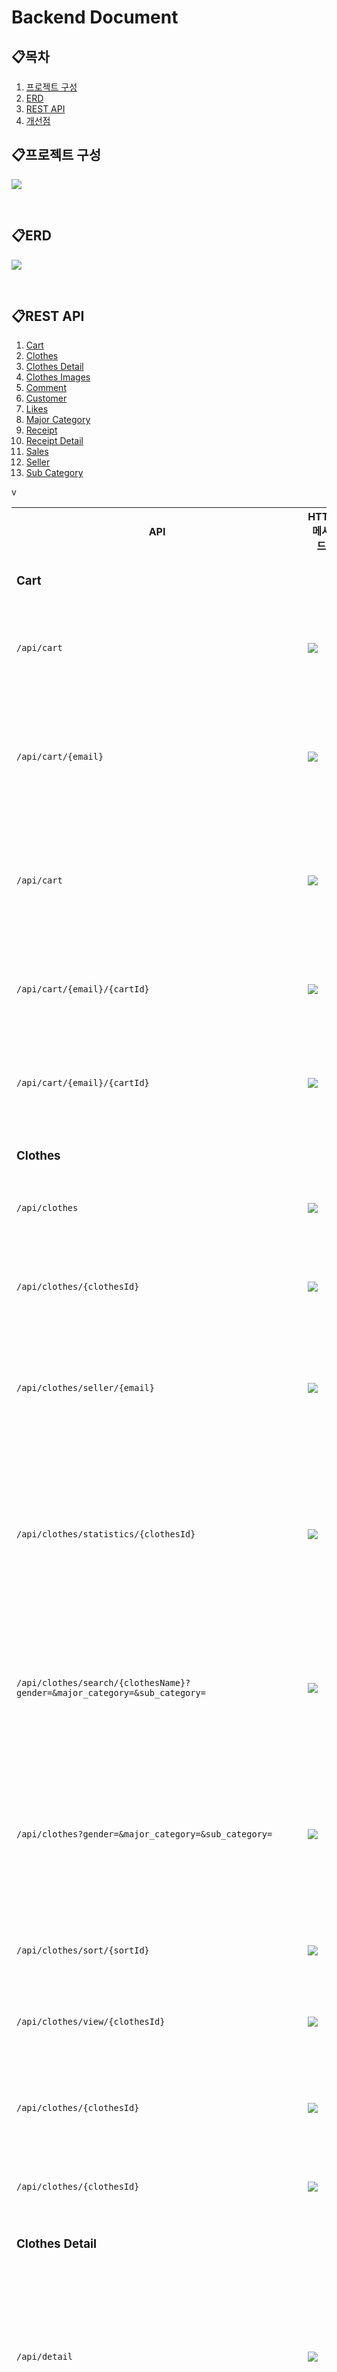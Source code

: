 # Backend Document

## 📋목차

1. [프로젝트 구성](#프로젝트-구성)
2. [ERD](#erd)
3. [REST API](#rest-api)
4. [개선점](#개선점)

## 📋프로젝트 구성

![](./image.png)

<br/>

## 📋ERD

![](./논리적%20ERD.png)

<br/>

## 📋REST API

1. [Cart](#cart)
2. [Clothes](#clothes)
3. [Clothes Detail](#clothes-detail)
4. [Clothes Images](#clothes-images)
5. [Comment](#comment)
6. [Customer](#customer)
7. [Likes](#likes)
8. [Major Category](#major-category)
9. [Receipt](#receipt)
10. [Receipt Detail](#receipt-detail)
11. [Sales](#sales)
12. [Seller](#seller)
13. [Sub Category](#sub-category)

<div>
<table>

<tr>
<th>API</th>
<th>HTTP 메서드</th>
<th>Request Body</th>
<th>Response Body</th>
<th>기능</th>
</tr>

<!--Cart-->v
<tr>
<td colspan="5">

### Cart

</td>
</tr>

<tr>
  <td>

  `/api/cart`

  </td>
  <td>
    <img src="https://img.shields.io/badge/POST-yellow">
  </td>
  <td>
    <img src="https://img.shields.io/badge/JSON-purple">
  </td>
  <td>
    <img src="https://img.shields.io/badge/JSON-purple">
  </td>
  <td>
    <a href="./api/cart/createCart.md">장바구니 추가</a>
  </td>
</tr>

<tr>
  <td>

  `/api/cart/{email}`

  </td>
  <td>
    <img src="https://img.shields.io/badge/GET-green">
  </td>
  <td>
    .
  </td>
  <td>
    <img src="https://img.shields.io/badge/JSON-purple">
  </td>
  <td>
    <a href="./api/cart/getCartByCustomerEmail.md">회원 장바구니 확인</a>
  </td>
</tr>

<tr>
  <td>

  `/api/cart`

  </td>
  <td>
    <img src="https://img.shields.io/badge/GET-green">
  </td>
  <td>
    .
  </td>
  <td>
    <img src="https://img.shields.io/badge/JSON-purple">
  </td>
  <td>
    <a href="./api/cart/getAllCart.md">모든 장바구니 확인</a>
  </td>
</tr>

<tr>
  <td>

  `/api/cart/{email}/{cartId}`

  </td>
  <td>
    <img src="https://img.shields.io/badge/PUT-blue">
  </td>
  <td>
    <img src="https://img.shields.io/badge/JSON-purple">
  </td>
  <td>
    <img src="https://img.shields.io/badge/JSON-purple">
  </td>
  <td>
    <a href="./api/cart/updateCart.md">장바구니 수정</a>
  </td>
</tr>

<tr>
  <td>

  `/api/cart/{email}/{cartId}`

  </td>
  <td>
    <img src="https://img.shields.io/badge/DELETE-red">
  </td>
  <td>
    .
  </td>
  <td>
    <img src="https://img.shields.io/badge/string-grey">
  </td>
  <td>
    <a href="./api/cart/deleteCart.md">장바구니 제거</a>
  </td>
</tr>
<!--Cart-->



<!--Clothes-->
<tr>
<td colspan="5">

### Clothes

</td>
</tr>

<tr>
  <td>

  `/api/clothes`

  </td>
  <td>
    <img src="https://img.shields.io/badge/POST-yellow">
  </td>
  <td>
    <img src="https://img.shields.io/badge/JSON-purple">
  </td>
  <td>
    <img src="https://img.shields.io/badge/JSON-purple">
  </td>
  <td>
    <a href="./api/clothes/createClothes.md">의류 추가</a>
  </td>
</tr>

<tr>
  <td>

  `/api/clothes/{clothesId}`

  </td>
  <td>
    <img src="https://img.shields.io/badge/GET-green">
  </td>
  <td>
    .
  </td>
  <td>
    <img src="https://img.shields.io/badge/JSON-purple">
  </td>
  <td>
    <a href="./api/clothes/getClothesById.md">의류 정보 확인</a>
  </td>
</tr>

<tr>
  <td>

  `/api/clothes/seller/{email}`

  </td>
  <td>
    <img src="https://img.shields.io/badge/GET-green">
  </td>
  <td>
    .
  </td>
  <td>
    <img src="https://img.shields.io/badge/JSON-purple">
  </td>
  <td>
    <a href="./api/clothes/getClothesBySeller.md">판매자 의류 확인</a>
  </td>
</tr>

<tr>
  <td>

  `/api/clothes/statistics/{clothesId}`

  </td>
  <td>
    <img src="https://img.shields.io/badge/GET-green">
  </td>
  <td>
    .
  </td>
  <td>
    <img src="https://img.shields.io/badge/JSON-purple">
  </td>
  <td>
    <a href="./api/clothes/getStatisticsById.md">관리자용 의류 판매 정보 확인</a>
  </td>
</tr>

<tr>
  <td>

  `/api/clothes/search/{clothesName}?gender=&major_category=&sub_category=`

  </td>
  <td>
    <img src="https://img.shields.io/badge/GET-green">
  </td>
  <td>
    .
  </td>
  <td>
    <img src="https://img.shields.io/badge/JSON-purple">
  </td>
  <td>
    <a href="./api/clothes/getClothesByName.md">이름으로 의류 검색</a>
  </td>
</tr>

<tr>
  <td>

  `/api/clothes?gender=&major_category=&sub_category=`

  </td>
  <td>
    <img src="https://img.shields.io/badge/GET-green">
  </td>
  <td>
    .
  </td>
  <td>
    <img src="https://img.shields.io/badge/JSON-purple">
  </td>
  <td>
    <a href="./api/clothes/getAllClothes.md">모든(카테고리별) 의류 확인</a>
  </td>
</tr>

<tr>
  <td>

  `/api/clothes/sort/{sortId}`

  </td>
  <td>
    <img src="https://img.shields.io/badge/PUT-blue">
  </td>
  <td>
    <img src="https://img.shields.io/badge/JSON-purple">
  </td>
  <td>
    <img src="https://img.shields.io/badge/JSON-purple">
  </td>
  <td>
    <a href="./api/clothes/sortClothes.md">의류 정렬</a>
  </td>
</tr>

<tr>
  <td>

  `/api/clothes/view/{clothesId}`

  </td>
  <td>
    <img src="https://img.shields.io/badge/PUT-blue">
  </td>
  <td>
    .
  </td>
  <td>
    <img src="https://img.shields.io/badge/JSON-purple">
  </td>
  <td>
    <a href="./api/clothes/sortClothes.md">조회수 증가</a>
  </td>
</tr>

<tr>
  <td>

  `/api/clothes/{clothesId}`

  </td>
  <td>
    <img src="https://img.shields.io/badge/PUT-blue">
  </td>
  <td>
    <img src="https://img.shields.io/badge/JSON-purple">
  </td>
  <td>
    <img src="https://img.shields.io/badge/JSON-purple">
  </td>
  <td>
    <a href="./api/clothes/updateClothes.md">의류 정보 수정</a>
  </td>
</tr>

<tr>
  <td>

  `/api/clothes/{clothesId}`

  </td>
  <td>
    <img src="https://img.shields.io/badge/DELETE-red">
  </td>
  <td>
    .
  </td>
  <td>
    <img src="https://img.shields.io/badge/string-grey">
  </td>
  <td>
    <a href="./api/clothes/deleteClothes.md">의류 제거</a>
  </td>
</tr>
<!--Clothes-->



<!--Clothes Detail-->
<tr>
<td colspan="5">

### Clothes Detail

</td>
</tr>

<tr>
  <td>

  `/api/detail`

  </td>
  <td>
    <img src="https://img.shields.io/badge/POST-yellow">
  </td>
  <td>
    <img src="https://img.shields.io/badge/JSON-purple">
  </td>
  <td>
    <img src="https://img.shields.io/badge/JSON-purple">
  </td>
  <td>
    <a href="./api/clothes detail/createClothesDetail.md">의류 상세정보(옵션적용) 추가</a>
  </td>
</tr>

<tr>
  <td>

  `/api/detail/{detailId}`

  </td>
  <td>
    <img src="https://img.shields.io/badge/GET-green">
  </td>
  <td>
    .
  </td>
  <td>
    <img src="https://img.shields.io/badge/JSON-purple">
  </td>
  <td>
    <a href="./api/clothes detail/getClothesDetailById.md">의류 상세정보 확인</a>
  </td>
</tr>

<tr>
  <td>

  `/api/detail/clothes/{clothesId}`

  </td>
  <td>
    <img src="https://img.shields.io/badge/GET-green">
  </td>
  <td>
    .
  </td>
  <td>
    <img src="https://img.shields.io/badge/JSON-purple">
  </td>
  <td>
    <a href="./api/clothes detail/getClothesDetailsByClothes.md">의류에 포함된 모든 상세정보 확인</a>
  </td>
</tr>

<tr>
  <td>

  `/api/detail`

  </td>
  <td>
    <img src="https://img.shields.io/badge/GET-green">
  </td>
  <td>
    .
  </td>
  <td>
    <img src="https://img.shields.io/badge/JSON-purple">
  </td>
  <td>
    <a href="./api/clothes detail/getAllClothesDetail.md">모든 의류 상세정보 확인</a>
  </td>
</tr>

<tr>
  <td>

  `/api/detail/{detailId}`

  </td>
  <td>
    <img src="https://img.shields.io/badge/PUT-blue">
  </td>
  <td>
    <img src="https://img.shields.io/badge/JSON-purple">
  </td>
  <td>
    <img src="https://img.shields.io/badge/JSON-purple">
  </td>
  <td>
    <a href="./api/clothes detail/updateClothesDetail.md">의류 상세정보 수정</a>
  </td>
</tr>

<tr>
  <td>

  `/api/detail/{detailId}`

  </td>
  <td>
    <img src="https://img.shields.io/badge/DELETE-red">
  </td>
  <td>
    .
  </td>
  <td>
    <img src="https://img.shields.io/badge/string-grey">
  </td>
  <td>
    <a href="./api/clothes detail/deleteClothesDetail.md">의류 상세정보 제거</a>
  </td>
</tr>

<tr>
  <td>

  `/api/detail/clothes/{clothesId}`

  </td>
  <td>
    <img src="https://img.shields.io/badge/DELETE-red">
  </td>
  <td>
    .
  </td>
  <td>
    <img src="https://img.shields.io/badge/string-grey">
  </td>
  <td>
    <a href="./api/clothes detail/deleteClothesDetailByClothesId.md">의류에 포함된 모든 상세정보 제거</a>
  </td>
</tr>
<!--Clothes Detail-->



<!--Clothes Images-->
<tr>
<td colspan="5">

### Clothes Images

</td>
</tr>

<tr>
  <td>

  `/api/clothes_images`

  </td>
  <td>
    <img src="https://img.shields.io/badge/POST-yellow">
  </td>
  <td>
    <img src="https://img.shields.io/badge/JSON-purple">
  </td>
  <td>
    <img src="https://img.shields.io/badge/JSON-purple">
  </td>
  <td>
    <a href="./api/clothes images/createClothesImages.md">의류 이미지 추가</a>
  </td>
</tr>

<tr>
  <td>

  `/api/clothes_images/{clothesId}`

  </td>
  <td>
    <img src="https://img.shields.io/badge/GET-green">
  </td>
  <td>
    .
  </td>
  <td>
    <img src="https://img.shields.io/badge/JSON-purple">
  </td>
  <td>
    <a href="./api/clothes images/getImageUrlByClothesId.md">의류에 포함된 모든 이미지 확인</a>
  </td>
</tr>

<tr>
  <td>

  `/api/clothes_images`

  </td>
  <td>
    <img src="https://img.shields.io/badge/GET-green">
  </td>
  <td>
    .
  </td>
  <td>
    <img src="https://img.shields.io/badge/JSON-purple">
  </td>
  <td>
    <a href="./api/clothes images/getAllClothesImages.md">모든 의류 이미지 확인</a>
  </td>
</tr>

<tr>
  <td>

  `/api/clothes_images`

  </td>
  <td>
    <img src="https://img.shields.io/badge/PUT-blue">
  </td>
  <td>
    <img src="https://img.shields.io/badge/JSON-purple">
  </td>
  <td>
    <img src="https://img.shields.io/badge/JSON-purple">
  </td>
  <td>
    <a href="./api/clothes images/updateAllClothesImages.md">모든 의류 이미지 변경</a>
  </td>
</tr>

<tr>
  <td>

  `/api/clothes_images/{clothesId}/{prevOrder}/{nextOrder}`

  </td>
  <td>
    <img src="https://img.shields.io/badge/PUT-blue">
  </td>
  <td>
    .
  </td>
  <td>
    <img src="https://img.shields.io/badge/JSON-purple">
  </td>
  <td>
    <a href="./api/clothes images/changeClothesPosition.md">의류 순서 변경</a>
  </td>
</tr>

<tr>
  <td>

  `/api/clothes_images/{clothesId}/{order}`

  </td>
  <td>
    <img src="https://img.shields.io/badge/DELETE-red">
  </td>
  <td>
    .
  </td>
  <td>
    <img src="https://img.shields.io/badge/string-grey">
  </td>
  <td>
    <a href="./api/clothes images/deleteClothesImagesByOrder.md">의류 순서에 해당하는 이미지 제거</a>
  </td>
</tr>
<!--Clothes Images-->



<!--Comment-->
<tr>
<td colspan="5">

### Comment

</td>
</tr>

<tr>
  <td>

  `/api/comment`

  </td>
  <td>
    <img src="https://img.shields.io/badge/POST-yellow">
  </td>
  <td>
    <img src="https://img.shields.io/badge/JSON-purple">
  </td>
  <td>
    <img src="https://img.shields.io/badge/JSON-purple">
  </td>
  <td>
    <a href="./api/comment/createComment.md">댓글 추가</a>
  </td>
</tr>

<tr>
  <td>

  `/api/comment/{email}/{commentId}`

  </td>
  <td>
    <img src="https://img.shields.io/badge/GET-green">
  </td>
  <td>
    .
  </td>
  <td>
    <img src="https://img.shields.io/badge/JSON-purple">
  </td>
  <td>
    <a href="./api/comment/getCommentById.md">회원이 의류에 작성한 댓글 확인</a>
  </td>
</tr>

<tr>
  <td>

  `/api/comment/customer/{email}`

  </td>
  <td>
    <img src="https://img.shields.io/badge/GET-green">
  </td>
  <td>
    .
  </td>
  <td>
    <img src="https://img.shields.io/badge/JSON-purple">
  </td>
  <td>
    <a href="./api/comment/getCommentsByCustomer.md">회원이 작성한 모든 댓글 확인</a>
  </td>
</tr>

<tr>
  <td>

  `/api/comment/clothes/{clothesId}`

  </td>
  <td>
    <img src="https://img.shields.io/badge/GET-green">
  </td>
  <td>
    .
  </td>
  <td>
    <img src="https://img.shields.io/badge/JSON-purple">
  </td>
  <td>
    <a href="./api/comment/getCommentsByClothes.md">의류에 작성된 모든 댓글 확인</a>
  </td>
</tr>

<tr>
  <td>

  `/api/comment`

  </td>
  <td>
    <img src="https://img.shields.io/badge/GET-green">
  </td>
  <td>
    .
  </td>
  <td>
    <img src="https://img.shields.io/badge/JSON-purple">
  </td>
  <td>
    <a href="./api/comment/getAllComment.md">모든 댓글 확인</a>
  </td>
</tr>

<tr>
  <td>

  `/api/comment`

  </td>
  <td>
    <img src="https://img.shields.io/badge/PUT-blue">
  </td>
  <td>
    <img src="https://img.shields.io/badge/JSON-purple">
  </td>
  <td>
    <img src="https://img.shields.io/badge/JSON-purple">
  </td>
  <td>
    <a href="./api/comment/updateComment.md">댓글 수정</a>
  </td>
</tr>

<tr>
  <td>

  `/api/comment/{email}/{commentId}`

  </td>
  <td>
    <img src="https://img.shields.io/badge/DELETE-red">
  </td>
  <td>
    .
  </td>
  <td>
    <img src="https://img.shields.io/badge/string-grey">
  </td>
  <td>
    <a href="./api/comment/deleteComment.md">댓글 제거</a>
  </td>
</tr>
<!--Comment-->



<!--Customer-->
<tr>
<td colspan="5">

### Customer

</td>
</tr>

<tr>
  <td>

  `/api/customers`

  </td>
  <td>
    <img src="https://img.shields.io/badge/POST-yellow">
  </td>
  <td>
    <img src="https://img.shields.io/badge/JSON-purple">
  </td>
  <td>
    <img src="https://img.shields.io/badge/JSON-purple">
  </td>
  <td>
    <a href="./api/customers/createCustomer.md">회원 가입</a>
  </td>
</tr>

<tr>
  <td>

  `/api/customers/{email}`

  </td>
  <td>
    <img src="https://img.shields.io/badge/GET-green">
  </td>
  <td>
    .
  </td>
  <td>
    <img src="https://img.shields.io/badge/JSON-purple">
  </td>
  <td>
    <a href="./api/customers/getCustomerByEmail.md">회원 정보 확인</a>
  </td>
</tr>

<tr>
  <td>

  `/api/customers/{email}/{password}`

  </td>
  <td>
    <img src="https://img.shields.io/badge/GET-green">
  </td>
  <td>
    .
  </td>
  <td>
    <img src="https://img.shields.io/badge/boolean-grey">
  </td>
  <td>
    <a href="./api/customers/checkCustomerByLoginInfo.md">로그인 정보 확인</a>
  </td>
</tr>

<tr>
  <td>

  `/api/customers/email/{email}`

  </td>
  <td>
    <img src="https://img.shields.io/badge/GET-green">
  </td>
  <td>
    .
  </td>
  <td>
    <img src="https://img.shields.io/badge/boolean-grey">
  </td>
  <td>
    <a href="./api/customers/checkCustomerByEmail.md">이메일 중복 확인</a>
  </td>
</tr>

<tr>
  <td>

  `/api/customers`

  </td>
  <td>
    <img src="https://img.shields.io/badge/GET-green">
  </td>
  <td>
    .
  </td>
  <td>
    <img src="https://img.shields.io/badge/JSON-purple">
  </td>
  <td>
    <a href="./api/customers/getAllCustomers.md">모든 회원 확인</a>
  </td>
</tr>

<tr>
  <td>

  `/api/customers/{email}`

  </td>
  <td>
    <img src="https://img.shields.io/badge/PUT-blue">
  </td>
  <td>
    <img src="https://img.shields.io/badge/JSON-purple">
  </td>
  <td>
    <img src="https://img.shields.io/badge/JSON-purple">
  </td>
  <td>
    <a href="./api/customers/updateCustomer.md">회원 정보 수정</a>
  </td>
</tr>

<tr>
  <td>

  `/api/customers/{email}`

  </td>
  <td>
    <img src="https://img.shields.io/badge/DELETE-red">
  </td>
  <td>
    .
  </td>
  <td>
    <img src="https://img.shields.io/badge/string-grey">
  </td>
  <td>
    <a href="./api/customers/deleteCustomer.md">회원 탈퇴</a>
  </td>
</tr>
<!--Customer-->



<!--Likes-->
<tr>
<td colspan="5">

### Likes

</td>
</tr>

<tr>
  <td>

  `/api/like`

  </td>
  <td>
    <img src="https://img.shields.io/badge/POST-yellow">
  </td>
  <td>
    <img src="https://img.shields.io/badge/JSON-purple">
  </td>
  <td>
    <img src="https://img.shields.io/badge/JSON-purple">
  </td>
  <td>
    <a href="./api/likes/createLikes.md">좋아요 추가</a>
  </td>
</tr>

<tr>
  <td>

  `/api/like/{email}/{clothesId}`

  </td>
  <td>
    <img src="https://img.shields.io/badge/GET-green">
  </td>
  <td>
    .
  </td>
  <td>
    <img src="https://img.shields.io/badge/JSON-purple">
  </td>
  <td>
    <a href="./api/likes/getLikesById.md">회원이 의류에 좋아요 확인</a>
  </td>
</tr>

<tr>
  <td>

  `/api/like/customer/{email}`

  </td>
  <td>
    <img src="https://img.shields.io/badge/GET-green">
  </td>
  <td>
    .
  </td>
  <td>
    <img src="https://img.shields.io/badge/JSON-purple">
  </td>
  <td>
    <a href="./api/likes/getLikesByCustomer.md">회원이 좋아요한 의류 리스트 확인</a>
  </td>
</tr>

<tr>
  <td>

  `/api/like/clothes/{clothesId}`

  </td>
  <td>
    <img src="https://img.shields.io/badge/GET-green">
  </td>
  <td>
    .
  </td>
  <td>
    <img src="https://img.shields.io/badge/JSON-purple">
  </td>
  <td>
    <a href="./api/likes/getLikesByClothes.md">의류에 좋아요한 회원 리스트 확인</a>
  </td>
</tr>

<tr>
  <td>

  `/api/like`

  </td>
  <td>
    <img src="https://img.shields.io/badge/GET-green">
  </td>
  <td>
    .
  </td>
  <td>
    <img src="https://img.shields.io/badge/JSON-purple">
  </td>
  <td>
    <a href="./api/likes/getAllLikes.md">모든 좋아요 확인</a>
  </td>
</tr>

<tr>
  <td>

  `/api/like/{email}/{clothesId}`

  </td>
  <td>
    <img src="https://img.shields.io/badge/DELETE-red">
  </td>
  <td>
    .
  </td>
  <td>
    <img src="https://img.shields.io/badge/string-grey">
  </td>
  <td>
    <a href="./api/likes/deleteLikes.md">좋아요 제거</a>
  </td>
</tr>
<!--Likes-->



<!--Major Category-->
<tr>
<td colspan="5">

### Major Category

</td>
</tr>

<tr>
  <td>

  `/api/major_category`

  </td>
  <td>
    <img src="https://img.shields.io/badge/POST-yellow">
  </td>
  <td>
    <img src="https://img.shields.io/badge/JSON-purple">
  </td>
  <td>
    <img src="https://img.shields.io/badge/JSON-purple">
  </td>
  <td>
    <a href="./api/major category/createMajorCategory.md">주 카테고리 추가</a>
  </td>
</tr>

<tr>
  <td>

  `/api/major_category/{majorCategoryId}`

  </td>
  <td>
    <img src="https://img.shields.io/badge/GET-green">
  </td>
  <td>
    .
  </td>
  <td>
    <img src="https://img.shields.io/badge/JSON-purple">
  </td>
  <td>
    <a href="./api/major category/getMajorCategoryById.md">주 카테고리 확인</a>
  </td>
</tr>

<tr>
  <td>

  `/api/major_category`

  </td>
  <td>
    <img src="https://img.shields.io/badge/GET-green">
  </td>
  <td>
    .
  </td>
  <td>
    <img src="https://img.shields.io/badge/JSON-purple">
  </td>
  <td>
    <a href="./api/major category/getAllMajorCategory.md">모든 주 카테고리 확인</a>
  </td>
</tr>

<tr>
  <td>

  `/api/major_category/{id}`

  </td>
  <td>
    <img src="https://img.shields.io/badge/DELETE-red">
  </td>
  <td>
    .
  </td>
  <td>
    <img src="https://img.shields.io/badge/string-grey">
  </td>
  <td>
    <a href="./api/major category/deleteMajorCategory.md">주 카테고리 제거</a>
  </td>
</tr>
<!--Major Category-->



<!--Receipt-->
<tr>
<td colspan="5">

### Receipt

</td>
</tr>

<tr>
  <td>

  `/api/receipt`

  </td>
  <td>
    <img src="https://img.shields.io/badge/POST-yellow">
  </td>
  <td>
    <img src="https://img.shields.io/badge/JSON-purple">
  </td>
  <td>
    <img src="https://img.shields.io/badge/JSON-purple">
  </td>
  <td>
    <a href="./api/receipt/createReceipt.md">영수증 추가</a>
  </td>
</tr>

<tr>
  <td>

  `/api/receipt/{email}`

  </td>
  <td>
    <img src="https://img.shields.io/badge/GET-green">
  </td>
  <td>
    .
  </td>
  <td>
    <img src="https://img.shields.io/badge/JSON-purple">
  </td>
  <td>
    <a href="./api/receipt/getReceiptByCustomerEmail.md">회원 영수증 확인</a>
  </td>
</tr>

<tr>
  <td>

  `/api/receipt`

  </td>
  <td>
    <img src="https://img.shields.io/badge/GET-green">
  </td>
  <td>
    .
  </td>
  <td>
    <img src="https://img.shields.io/badge/JSON-purple">
  </td>
  <td>
    <a href="./api/receipt/getAllReceipt.md">모든 영수증 확인</a>
  </td>
</tr>

<tr>
  <td>

  `/api/receipt/{receiptId}/{status}`

  </td>
  <td>
    <img src="https://img.shields.io/badge/PUT-blue">
  </td>
  <td>
    .
  </td>
  <td>
    <img src="https://img.shields.io/badge/JSON-purple">
  </td>
  <td>
    <a href="./api/receipt/updateReceiptStatus.md">영수증 배송 상태 변경</a>
  </td>
</tr>

<tr>
  <td>

  `/api/receipt/{receiptId}`

  </td>
  <td>
    <img src="https://img.shields.io/badge/DELETE-red">
  </td>
  <td>
    .
  </td>
  <td>
    <img src="https://img.shields.io/badge/string-grey">
  </td>
  <td>
    <a href="./api/receipt/deleteReceipt.md">영수증 제거</a>
  </td>
</tr>
<!--Receipt-->



<!--Receipt Detail-->
<tr>
<td colspan="5">

### Receipt Detail

</td>
</tr>

<tr>
  <td>

  `/api/receipt_detail`

  </td>
  <td>
    <img src="https://img.shields.io/badge/POST-yellow">
  </td>
  <td>
    <img src="https://img.shields.io/badge/JSON-purple">
  </td>
  <td>
    <img src="https://img.shields.io/badge/JSON-purple">
  </td>
  <td>
    <a href="./api/receipt detail/createReceiptDetail.md">세부 영수증 추가</a>
  </td>
</tr>

<tr>
  <td>

  `/api/receipt_detail/{receiptDetailId}`

  </td>
  <td>
    <img src="https://img.shields.io/badge/GET-green">
  </td>
  <td>
    .
  </td>
  <td>
    <img src="https://img.shields.io/badge/JSON-purple">
  </td>
  <td>
    <a href="./api/receipt detail/getReceiptDetailByReceiptId.md">영수증에 포함된 세부 영수증 확인</a>
  </td>
</tr>

<tr>
  <td>

  `/api/receipt_detail/clothes/{clothesId}`

  </td>
  <td>
    <img src="https://img.shields.io/badge/GET-green">
  </td>
  <td>
    .
  </td>
  <td>
    <img src="https://img.shields.io/badge/JSON-purple">
  </td>
  <td>
    <a href="./api/receipt detail/getReceiptDetailByClothesId.md">의류가 구매된 영수증 확인</a>
  </td>
</tr>

<tr>
  <td>

  `/api/receipt_detail`

  </td>
  <td>
    <img src="https://img.shields.io/badge/GET-green">
  </td>
  <td>
    .
  </td>
  <td>
    <img src="https://img.shields.io/badge/JSON-purple">
  </td>
  <td>
    <a href="./api/receipt detail/getAllReceiptDetail.md">모든 세부 영수증 확인</a>
  </td>
</tr>

<tr>
  <td>

  `/api/receipt_detail/{receiptDetailId}/{status}`

  </td>
  <td>
    <img src="https://img.shields.io/badge/PUT-blue">
  </td>
  <td>
    .
  </td>
  <td>
    <img src="https://img.shields.io/badge/JSON-purple">
  </td>
  <td>
    <a href="./api/receipt detail/updateReceiptDetailStatus.md">세부 영수증 배송 상태 변경</a>
  </td>
</tr>

<tr>
  <td>

  `/api/receipt_detail/{receiptDetailId}`

  </td>
  <td>
    <img src="https://img.shields.io/badge/DELETE-red">
  </td>
  <td>
    .
  </td>
  <td>
    <img src="https://img.shields.io/badge/string-grey">
  </td>
  <td>
    <a href="./api/receipt detail/deleteReceiptDetail.md">세부 영수증 제거</a>
  </td>
</tr>
<!--Receipt Detail-->



<!--Sales-->
<tr>
<td colspan="5">

### Sales

</td>
</tr>

<tr>
  <td>

  `/api/sales/clothes/{clothesId}`

  </td>
  <td>
    <img src="https://img.shields.io/badge/GET-green">
  </td>
  <td>
    .
  </td>
  <td>
    <img src="https://img.shields.io/badge/JSON-purple">
  </td>
  <td>
    <a href="./api/sales/getSalesByClothesId.md">의류 판매내역 확인</a>
  </td>
</tr>

<tr>
  <td>

  `/api/sales/customer/{email}`

  </td>
  <td>
    <img src="https://img.shields.io/badge/GET-green">
  </td>
  <td>
    .
  </td>
  <td>
    <img src="https://img.shields.io/badge/JSON-purple">
  </td>
  <td>
    <a href="./api/sales/getSalesByCustomerEmail.md">회원 구매내역 확인</a>
  </td>
</tr>
<!--Sales-->



<!--Seller-->
<tr>
<td colspan="5">

### Seller

</td>
</tr>

<tr>
  <td>

  `/api/seller`

  </td>
  <td>
    <img src="https://img.shields.io/badge/POST-yellow">
  </td>
  <td>
    <img src="https://img.shields.io/badge/JSON-purple">
  </td>
  <td>
    <img src="https://img.shields.io/badge/JSON-purple">
  </td>
  <td>
    <a href="./api/seller/createSeller.md">판매자 가입</a>
  </td>
</tr>

<tr>
  <td>

  `/api/seller/{email}`

  </td>
  <td>
    <img src="https://img.shields.io/badge/GET-green">
  </td>
  <td>
    .
  </td>
  <td>
    <img src="https://img.shields.io/badge/JSON-purple">
  </td>
  <td>
    <a href="./api/seller/getSellerByEmail.md">판매자 확인</a>
  </td>
</tr>

<tr>
  <td>

  `/api/seller`

  </td>
  <td>
    <img src="https://img.shields.io/badge/GET-green">
  </td>
  <td>
    .
  </td>
  <td>
    <img src="https://img.shields.io/badge/JSON-purple">
  </td>
  <td>
    <a href="./api/seller/getAllSellers.md">모든 판매자 확인</a>
  </td>
</tr>

<tr>
  <td>

  `/api/seller/{email}`

  </td>
  <td>
    <img src="https://img.shields.io/badge/PUT-blue">
  </td>
  <td>
    <img src="https://img.shields.io/badge/JSON-purple">
  </td>
  <td>
    <img src="https://img.shields.io/badge/JSON-purple">
  </td>
  <td>
    <a href="./api/seller/updateSeller.md">판매자 정보 수정</a>
  </td>
</tr>

<tr>
  <td>

  `/api/seller/{email}`

  </td>
  <td>
    <img src="https://img.shields.io/badge/DELETE-red">
  </td>
  <td>
    .
  </td>
  <td>
    <img src="https://img.shields.io/badge/string-grey">
  </td>
  <td>
    <a href="./api/seller/deleteSeller.md">판매자 탈퇴</a>
  </td>
</tr>
<!--Seller-->



<!--Sub Category-->
<tr>
<td colspan="5">

### Sub Category

</td>
</tr>

<tr>
  <td>

  `/api/sub_category`

  </td>
  <td>
    <img src="https://img.shields.io/badge/POST-yellow">
  </td>
  <td>
    <img src="https://img.shields.io/badge/JSON-purple">
  </td>
  <td>
    <img src="https://img.shields.io/badge/JSON-purple">
  </td>
  <td>
    <a href="./api/sub category/createSubCategory.md">서브 카테고리 추가</a>
  </td>
</tr>

<tr>
  <td>

  `/api/sub_category/{subCategoryId}`

  </td>
  <td>
    <img src="https://img.shields.io/badge/GET-green">
  </td>
  <td>
    .
  </td>
  <td>
    <img src="https://img.shields.io/badge/JSON-purple">
  </td>
  <td>
    <a href="./api/sub category/getSubCategoryId.md">서브 카테고리 확인</a>
  </td>
</tr>

<tr>
  <td>

  `/api/sub_category/major_category/{majorCategoryId}`

  </td>
  <td>
    <img src="https://img.shields.io/badge/GET-green">
  </td>
  <td>
    .
  </td>
  <td>
    <img src="https://img.shields.io/badge/JSON-purple">
  </td>
  <td>
    <a href="./api/sub category/getSubCategoryByMajorCategoryId.md">주 카테고리에 포함된 서브 카테고리 확인</a>
  </td>
</tr>

<tr>
  <td>

  `/api/sub_category`

  </td>
  <td>
    <img src="https://img.shields.io/badge/GET-green">
  </td>
  <td>
    .
  </td>
  <td>
    <img src="https://img.shields.io/badge/JSON-purple">
  </td>
  <td>
    <a href="./api/sub category/getAllSubCategories.md">모든 서브 카테고리 확인</a>
  </td>
</tr>

<tr>
  <td>

  `/api/sub_category/{subCategoryId}`

  </td>
  <td>
    <img src="https://img.shields.io/badge/DELETE-red">
  </td>
  <td>
    .
  </td>
  <td>
    <img src="https://img.shields.io/badge/string-grey">
  </td>
  <td>
    <a href="./api/sub category/deleteSubCategory.md">서브 카테고리 제거</a>
  </td>
</tr>
<!--Sub Category-->

</table>
</div>


<br/>

## 📋개선점
1. API 권한 추가
2. User 회원가입 시 Password 암호화